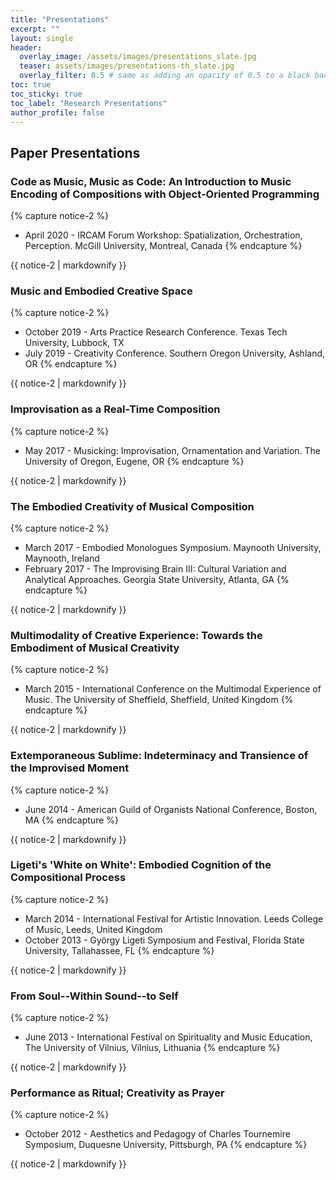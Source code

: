 ```yaml
---
title: "Presentations"
excerpt: ""
layout: single
header:
  overlay_image: /assets/images/presentations_slate.jpg
  teaser: assets/images/presentations-th_slate.jpg
  overlay_filter: 0.5 # same as adding an opacity of 0.5 to a black background
toc: true
toc_sticky: true
toc_label: "Research Presentations"
author_profile: false
---
```


## Paper Presentations

### Code as Music, Music as Code: An Introduction to Music Encoding of Compositions with Object-Oriented Programming

{% capture notice-2 %}

* April 2020 - IRCAM Forum Workshop: Spatialization, Orchestration, Perception. McGill University, Montreal, Canada
{% endcapture %}

<div class="notice">
  {{ notice-2 | markdownify }}
</div>

### Music and Embodied Creative Space

{% capture notice-2 %}

* October 2019 - Arts Practice Research Conference. Texas Tech University, Lubbock, TX
* July 2019 - Creativity Conference. Southern Oregon University, Ashland, OR
{% endcapture %}

<div class="notice">
  {{ notice-2 | markdownify }}
</div>

### Improvisation as a Real-Time Composition

{% capture notice-2 %}

* May 2017 - Musicking: Improvisation, Ornamentation and Variation. The University of Oregon, Eugene, OR
{% endcapture %}

<div class="notice">
  {{ notice-2 | markdownify }}
</div>

### The Embodied Creativity of Musical Composition

{% capture notice-2 %}

* March 2017 - Embodied Monologues Symposium. Maynooth University, Maynooth, Ireland
* February 2017 - The Improvising Brain III: Cultural Variation and Analytical Approaches. Georgia State University, Atlanta, GA
{% endcapture %}

<div class="notice">
  {{ notice-2 | markdownify }}
</div>

### Multimodality of Creative Experience: Towards the Embodiment of Musical Creativity

{% capture notice-2 %}

* March 2015 - International Conference on the Multimodal Experience of Music. The University of Sheffield, Sheffield, United Kingdom
{% endcapture %}

<div class="notice">
  {{ notice-2 | markdownify }}
</div>

### Extemporaneous Sublime: Indeterminacy and Transience of the Improvised Moment

{% capture notice-2 %}

* June 2014 - American Guild of Organists National Conference, Boston, MA
{% endcapture %}

<div class="notice">
  {{ notice-2 | markdownify }}
</div>

### Ligeti's 'White on White': Embodied Cognition of the Compositional Process

{% capture notice-2 %}

* March 2014 - International Festival for Artistic Innovation. Leeds College of Music, Leeds, United Kingdom
* October 2013 - György Ligeti Symposium and Festival, Florida State University, Tallahassee, FL
{% endcapture %}

<div class="notice">
  {{ notice-2 | markdownify }}
</div>

### From Soul--Within Sound--to Self

{% capture notice-2 %}

* June 2013 - International Festival on Spirituality and Music Education, The University of Vilnius, Vilnius, Lithuania
{% endcapture %}

<div class="notice">
  {{ notice-2 | markdownify }}
</div>

### Performance as Ritual; Creativity as Prayer

{% capture notice-2 %}

* October 2012 - Aesthetics and Pedagogy of Charles Tournemire Symposium, Duquesne University, Pittsburgh, PA
{% endcapture %}

<div class="notice">
  {{ notice-2 | markdownify }}
</div>
